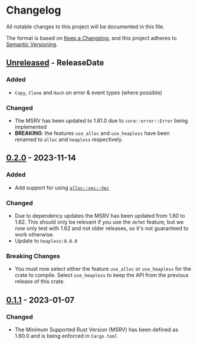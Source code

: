 # Changelog
All notable changes to this project will be documented in this file.

The format is based on [Keep a Changelog](https://keepachangelog.com/en/1.0.0/),
and this project adheres to [Semantic Versioning](https://semver.org/spec/v2.0.0.html).

<!-- next-header -->
## [Unreleased] - ReleaseDate
### Added
* `Copy`, `Clone` and `Hash` on error & event types (where possible)
### Changed
* The MSRV has been updated to 1.81.0 due to `core::error::Error` being implemented
* **BREAKING**: the features `use_alloc` and `use_heapless` have been renamed to `alloc` and `heapless` respectively.

## [0.2.0] - 2023-11-14
### Added
* Add support for using [`alloc::vec::Vec`](https://doc.rust-lang.org/alloc/vec/struct.Vec.html)
### Changed
* Due to dependency updates the MSRV has been updated from 1.60 to 1.62. This should only be relevant if you use the `defmt` feature, but we now only test with 1.62 and not older releases, so it's not guaranteed to work otherwise.
* Update to `heapless:0.8.0`
### Breaking Changes
* You must now select either the feature `use_alloc` or `use_heapless` for the crate to compile. Select `use_heapless`
  to keep the API from the previous release of this crate.

## [0.1.1] - 2023-01-07
### Changed
* The Minimum Supported Rust Version (MSRV) has been defined as 1.60.0 and is being enforced in `Cargo.toml`

<!-- next-url -->
[Unreleased]: https://github.com/rust-embedded-community/adafruit-bluefruit-protocol-rs/compare/v0.2.0...HEAD
[0.2.0]: https://github.com/rust-embedded-community/adafruit-bluefruit-protocol-rs/compare/v0.1.1...v0.2.0
[0.1.1]: https://github.com/rust-embedded-community/adafruit-bluefruit-protocol-rs/compare/v0.1.0...v0.1.1
